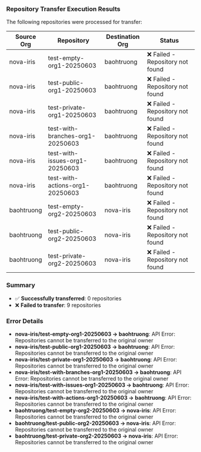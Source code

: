 ### Repository Transfer Execution Results

The following repositories were processed for transfer:

| Source Org | Repository | Destination Org | Status |
|------------|------------|-----------------|--------|
| nova-iris | test-empty-org1-20250603 | baohtruong | ❌ Failed - Repository not found |
| nova-iris | test-public-org1-20250603 | baohtruong | ❌ Failed - Repository not found |
| nova-iris | test-private-org1-20250603 | baohtruong | ❌ Failed - Repository not found |
| nova-iris | test-with-branches-org1-20250603 | baohtruong | ❌ Failed - Repository not found |
| nova-iris | test-with-issues-org1-20250603 | baohtruong | ❌ Failed - Repository not found |
| nova-iris | test-with-actions-org1-20250603 | baohtruong | ❌ Failed - Repository not found |
| baohtruong | test-empty-org2-20250603 | nova-iris | ❌ Failed - Repository not found |
| baohtruong | test-public-org2-20250603 | nova-iris | ❌ Failed - Repository not found |
| baohtruong | test-private-org2-20250603 | nova-iris | ❌ Failed - Repository not found |

### Summary

- ✅ **Successfully transferred**: 0 repositories
- ❌ **Failed to transfer**: 9 repositories

### Error Details

- **nova-iris/test-empty-org1-20250603 → baohtruong**: API Error: Repositories cannot be transferred to the original owner
- **nova-iris/test-public-org1-20250603 → baohtruong**: API Error: Repositories cannot be transferred to the original owner
- **nova-iris/test-private-org1-20250603 → baohtruong**: API Error: Repositories cannot be transferred to the original owner
- **nova-iris/test-with-branches-org1-20250603 → baohtruong**: API Error: Repositories cannot be transferred to the original owner
- **nova-iris/test-with-issues-org1-20250603 → baohtruong**: API Error: Repositories cannot be transferred to the original owner
- **nova-iris/test-with-actions-org1-20250603 → baohtruong**: API Error: Repositories cannot be transferred to the original owner
- **baohtruong/test-empty-org2-20250603 → nova-iris**: API Error: Repositories cannot be transferred to the original owner
- **baohtruong/test-public-org2-20250603 → nova-iris**: API Error: Repositories cannot be transferred to the original owner
- **baohtruong/test-private-org2-20250603 → nova-iris**: API Error: Repositories cannot be transferred to the original owner
